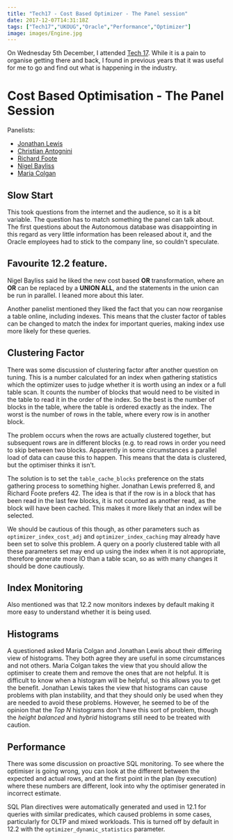 ```yaml
---
title: "Tech17 - Cost Based Optimizer - The Panel session"
date: 2017-12-07T14:31:18Z
tags: ["Tech17","UKOUG","Oracle","Performance","Optimizer"]
image: images/Engine.jpg
---
```


On Wednesday 5th December, I attended [Tech 17](http://www.tech17.ukoug.org/).
While it is a pain to organise getting there and back, I found in previous
years that it was useful for me to go and find out what is happening in the
industry.

Cost Based Optimisation - The Panel Session
=======

Panelists:

* [Jonathan Lewis](https://jonathanlewis.wordpress.com/)
* [Christian Antognini](https://antognini.ch/)
* [Richard Foote](https://richardfoote.wordpress.com/ "Richard Foote Consulting")
* [Nigel Bayliss](https://blogs.oracle.com/optimizer/oracle-optimizer-2 "Oracle")
* [Maria Colgan](https://sqlmaria.com/)

Slow Start
-

This took questions from the internet and the audience, so it is a bit
variable. The question has to match something the panel can talk about.
The first questions about the Autonomous database was disappointing
in this regard as very little information has been released about it,
and the Oracle employees had to stick to  the company line, so couldn't
speculate.


Favourite 12.2 feature.
-

Nigel Bayliss said he liked the new cost based **OR** transformation, where
an **OR** can be replaced by a **UNION ALL**, and the statements in the union
can be run in parallel. I leaned more about this later.

Another panelist mentioned they liked the fact that you can now 
reorganise a table online, including indexes. This means that the
cluster factor of tables can be changed to match the index for important
queries, making index use more likely for these queries.

Clustering Factor
-

There was some discussion of clustering factor after another question on
tuning. This is a number calculated
for an index when gathering statistics which the optimizer uses to 
judge whether it is worth using an index or a full table scan. It counts
the number of blocks that would need to be visited in the table to read
it in the order of the index. So the best is the number of blocks in the
table, where the table is ordered exactly as the index. The worst is the
number of rows in the table, where every row is in another block.

The problem occurs when the rows are actually clustered together, but
subsequent rows are in different blocks (e.g. to read rows in order
you need to skip between two blocks. Apparently in some circumstances
a parallel load of data can cause this to happen. This means that
the data is clustered, but the optimiser thinks it isn't.

The solution is to set the 
`table_cache_blocks`
preference on the stats
gathering process to something higher. Jonathan Lewis preferred 8,
and Richard Foote prefers 42. The idea is that if the row is in a
block that has been read in the last few blocks, it is not counted
as another read, as the block will have been cached. This makes it
more likely that an index will be selected.

We should be cautious of this though, as other parameters such as
`optimizer_index_cost_adj`
and
`optimizer_index_caching`
may already
have been set to solve this problem. A query on a poorly clustered
table with all these parameters set may end up using the index
when it is not appropriate, therefore generate more IO than a 
table scan, so as with many changes it should be done cautiously.

Index Monitoring
-
Also mentioned was that 12.2 now monitors indexes by default
making it more easy to understand whether it is being used.

Histograms
-
A questioned asked Maria Colgan and Jonathan Lewis about their
differing view of histograms. They both agree they are useful in some
circumstances and not others. Maria Colgan takes the view that
you should allow the optimiser to create them and remove the
ones that are not helpful. It is difficult to know when a
histogram will be helpful, so this allows you to get the benefit.
Jonathan Lewis takes the view that histograms can cause problems
with plan instability, and that they should only be used when
they are needed to avoid these problems. However, he seemed to
be of the opinion that the *Top N*  histograms don't have this sort
of problem, though the *height balanced* and *hybrid* histograms still
need to be treated with caution.

Performance
-
There was some discussion on proactive SQL monitoring. To see where
the optimiser is going wrong, you can look at the different between
the expected and actual rows, and at the first point in the plan
(by execution) where these numbers are different, look into
why the optimiser generated in incorrect estimate.

SQL Plan directives were automatically generated and used in 12.1
for queries with similar predicates, which caused problems in
some cases, particularly for OLTP and mixed workloads. This
is turned off by default in 12.2 with the `optimizer_dynamic_statistics`
parameter.


